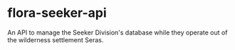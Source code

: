 # flora-seeker-api
An API to manage the Seeker Division's database while they operate out of the wilderness settlement Seras.
